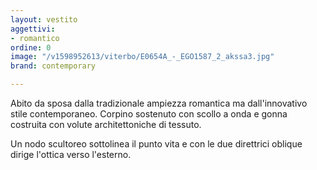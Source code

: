 ```yaml
---
layout: vestito
aggettivi:
- romantico
ordine: 0
image: "/v1598952613/viterbo/E0654A_-_EGO1587_2_akssa3.jpg"
brand: contemporary

---
```

Abito da sposa dalla tradizionale ampiezza romantica ma dall'innovativo stile contemporaneo. Corpino sostenuto con scollo a onda e gonna costruita con volute architettoniche di tessuto.

Un nodo scultoreo sottolinea il punto vita e con le due direttrici oblique dirige l'ottica verso l'esterno. 